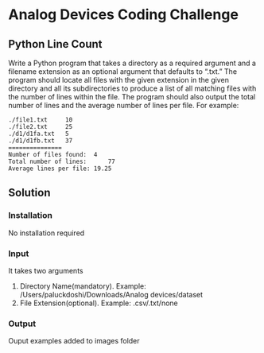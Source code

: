 # Analog Devices Coding Challenge

## Python Line Count
Write a Python program that takes a directory as a required argument and a filename extension as an optional argument that defaults to “.txt.” The program should locate all files with the given extension in the given directory and all its subdirectories to produce a list of all matching files with the number of lines within the file. The program should also output the total number of lines and the average number of lines per file. For example:
```
./file1.txt		10
./file2.txt		25
./d1/d1fa.txt	5
./d1/d1fb.txt	37
===============
Number of files found: 	4
Total number of lines:		77
Average lines per file:	19.25
```

## Solution

### Installation
No installation required

### Input 
It takes two arguments
1. Directory Name(mandatory). Example: /Users/paluckdoshi/Downloads/Analog devices/dataset
2. File Extension(optional). Example: .csv/.txt/none

### Output
Ouput examples added to images folder





